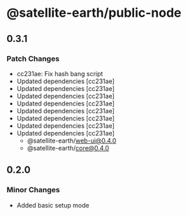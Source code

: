 # @satellite-earth/public-node

## 0.3.1

### Patch Changes

- cc231ae: Fix hash bang script
- Updated dependencies [cc231ae]
- Updated dependencies [cc231ae]
- Updated dependencies [cc231ae]
- Updated dependencies [cc231ae]
- Updated dependencies [cc231ae]
- Updated dependencies [cc231ae]
- Updated dependencies [cc231ae]
- Updated dependencies [cc231ae]
  - @satellite-earth/web-ui@0.4.0
  - @satellite-earth/core@0.4.0

## 0.2.0

### Minor Changes

- Added basic setup mode
